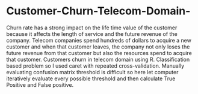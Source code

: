 # Customer-Churn-Telecom-Domain-
Churn rate has a strong impact on the life time value of the customer because it affects the length of service and the future revenue of the company.
Telecom companies spend hundreds of dollars to acquire a new customer and when that customer leaves, the company not only loses the future revenue from that customer but also the resources spend to acquire that customer. Customers churn in telecom domain using R. Classification based problem so I used caret with repeated cross-validation. Manually evaluating confusion matrix threshold is difficult so here let computer iteratively evaluate every possible threshold and then calculate True Positive and False positive. 
